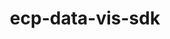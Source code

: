 ---
title: "ecp-data-vis-sdk"
layout: cache
categories: [package, develop-2023-09-10]
meta: {"versions": ["1.0"], "compilers": ["gcc@=11.1.0"], "oss": ["ubuntu20.04"], "platforms": ["linux"], "targets": ["ppc64le", "x86_64_v3"], "stacks": ["data-vis-sdk", "e4s", "e4s-power", "root"], "num_specs": 9, "num_specs_by_stack": {"root": 9, "e4s-power": 2, "data-vis-sdk": 4, "e4s": 3}}
spec_details: [{"hash": "qqs56mj6n5z754iwbimt4v4l6bt6fbu7", "compiler": "gcc@=11.1.0", "versions": ["1.0"], "os": "ubuntu20.04", "platform": "linux", "target": "ppc64le", "variants": ["+adios2", "~ascent", "build_system=bundle", "~cinema", "+cuda", "cuda_arch=70", "~darshan", "~faodel", "+fortran", "+hdf5", "~paraview", "~pnetcdf", "~rocm", "~sensei", "~sz", "~unifyfs", "~veloc", "~visit", "+vtkm", "+zfp"], "stacks": ["root", "e4s-power"], "size": "-", "tarball": "https://binaries.spack.io/releases/develop-2023-09-10/build_cache/linux-ubuntu20.04-ppc64le/gcc-11.1.0/ecp-data-vis-sdk-1.0/linux-ubuntu20.04-ppc64le-gcc-11.1.0-ecp-data-vis-sdk-1.0-qqs56mj6n5z754iwbimt4v4l6bt6fbu7.spack"}, {"hash": "fkpepg5rmqr2v4smw2ob6gu3vpz7iqw2", "compiler": "gcc@=11.1.0", "versions": ["1.0"], "os": "ubuntu20.04", "platform": "linux", "target": "ppc64le", "variants": ["+adios2", "+ascent", "build_system=bundle", "+cinema", "~cuda", "+darshan", "+faodel", "+fortran", "+hdf5", "~paraview", "+pnetcdf", "~rocm", "~sensei", "+sz", "+unifyfs", "+veloc", "~visit", "+vtkm", "+zfp"], "stacks": ["root", "e4s-power"], "size": "-", "tarball": "https://binaries.spack.io/releases/develop-2023-09-10/build_cache/linux-ubuntu20.04-ppc64le/gcc-11.1.0/ecp-data-vis-sdk-1.0/linux-ubuntu20.04-ppc64le-gcc-11.1.0-ecp-data-vis-sdk-1.0-fkpepg5rmqr2v4smw2ob6gu3vpz7iqw2.spack"}, {"hash": "yiev346uud7kjfk3lzsnywiugi5yeycn", "compiler": "gcc@=11.1.0", "versions": ["1.0"], "os": "ubuntu20.04", "platform": "linux", "target": "x86_64_v3", "variants": ["+adios2", "+ascent", "build_system=bundle", "+cinema", "~cuda", "+darshan", "+faodel", "+fortran", "+hdf5", "+paraview", "+pnetcdf", "~rocm", "+sensei", "+sz", "+unifyfs", "+veloc", "~visit", "+vtkm", "+zfp"], "stacks": ["data-vis-sdk", "root"], "size": "-", "tarball": "https://binaries.spack.io/releases/develop-2023-09-10/build_cache/linux-ubuntu20.04-x86_64_v3/gcc-11.1.0/ecp-data-vis-sdk-1.0/linux-ubuntu20.04-x86_64_v3-gcc-11.1.0-ecp-data-vis-sdk-1.0-yiev346uud7kjfk3lzsnywiugi5yeycn.spack"}, {"hash": "fkyd2tzlreh7g7s4pwrx72qn6vggcwgj", "compiler": "gcc@=11.1.0", "versions": ["1.0"], "os": "ubuntu20.04", "platform": "linux", "target": "x86_64_v3", "variants": ["+adios2", "+ascent", "build_system=bundle", "+cinema", "~cuda", "+darshan", "+faodel", "+fortran", "+hdf5", "+paraview", "+pnetcdf", "~rocm", "+sensei", "+sz", "+unifyfs", "+veloc", "~visit", "+vtkm", "+zfp"], "stacks": ["data-vis-sdk", "root"], "size": "-", "tarball": "https://binaries.spack.io/releases/develop-2023-09-10/build_cache/linux-ubuntu20.04-x86_64_v3/gcc-11.1.0/ecp-data-vis-sdk-1.0/linux-ubuntu20.04-x86_64_v3-gcc-11.1.0-ecp-data-vis-sdk-1.0-fkyd2tzlreh7g7s4pwrx72qn6vggcwgj.spack"}, {"hash": "xuc6mj4zvi6ifwioewjtfcr6h5cmsucp", "compiler": "gcc@=11.1.0", "versions": ["1.0"], "os": "ubuntu20.04", "platform": "linux", "target": "x86_64_v3", "variants": ["+adios2", "+ascent", "build_system=bundle", "+cinema", "~cuda", "+darshan", "+faodel", "+fortran", "+hdf5", "+paraview", "+pnetcdf", "~rocm", "~sensei", "+sz", "+unifyfs", "+veloc", "~visit", "+vtkm", "+zfp"], "stacks": ["root", "e4s"], "size": "-", "tarball": "https://binaries.spack.io/releases/develop-2023-09-10/build_cache/linux-ubuntu20.04-x86_64_v3/gcc-11.1.0/ecp-data-vis-sdk-1.0/linux-ubuntu20.04-x86_64_v3-gcc-11.1.0-ecp-data-vis-sdk-1.0-xuc6mj4zvi6ifwioewjtfcr6h5cmsucp.spack"}, {"hash": "dsyylmiaqijpsnd6kcd7iosgjs4mk4ea", "compiler": "gcc@=11.1.0", "versions": ["1.0"], "os": "ubuntu20.04", "platform": "linux", "target": "x86_64_v3", "variants": ["+adios2", "+ascent", "build_system=bundle", "+cinema", "~cuda", "+darshan", "+faodel", "+fortran", "+hdf5", "+paraview", "+pnetcdf", "~rocm", "+sensei", "+sz", "+unifyfs", "+veloc", "~visit", "+vtkm", "+zfp"], "stacks": ["data-vis-sdk", "root"], "size": "-", "tarball": "https://binaries.spack.io/releases/develop-2023-09-10/build_cache/linux-ubuntu20.04-x86_64_v3/gcc-11.1.0/ecp-data-vis-sdk-1.0/linux-ubuntu20.04-x86_64_v3-gcc-11.1.0-ecp-data-vis-sdk-1.0-dsyylmiaqijpsnd6kcd7iosgjs4mk4ea.spack"}, {"hash": "2ewbni5tkge3beza6hxnzg22owxm3gk2", "compiler": "gcc@=11.1.0", "versions": ["1.0"], "os": "ubuntu20.04", "platform": "linux", "target": "x86_64_v3", "variants": ["+adios2", "+ascent", "build_system=bundle", "+cinema", "~cuda", "+darshan", "+faodel", "+fortran", "+hdf5", "+paraview", "+pnetcdf", "~rocm", "+sensei", "+sz", "+unifyfs", "+veloc", "~visit", "+vtkm", "+zfp"], "stacks": ["data-vis-sdk", "root"], "size": "-", "tarball": "https://binaries.spack.io/releases/develop-2023-09-10/build_cache/linux-ubuntu20.04-x86_64_v3/gcc-11.1.0/ecp-data-vis-sdk-1.0/linux-ubuntu20.04-x86_64_v3-gcc-11.1.0-ecp-data-vis-sdk-1.0-2ewbni5tkge3beza6hxnzg22owxm3gk2.spack"}, {"hash": "bjtmcwtulgl2pmu5dvkkfcjuwaad3uc7", "compiler": "gcc@=11.1.0", "versions": ["1.0"], "os": "ubuntu20.04", "platform": "linux", "target": "x86_64_v3", "variants": ["+adios2", "~ascent", "build_system=bundle", "~cinema", "+cuda", "cuda_arch=80", "~darshan", "~faodel", "+fortran", "+hdf5", "+paraview", "~pnetcdf", "~rocm", "~sensei", "+sz", "~unifyfs", "~veloc", "~visit", "+vtkm", "+zfp"], "stacks": ["root", "e4s"], "size": "-", "tarball": "https://binaries.spack.io/releases/develop-2023-09-10/build_cache/linux-ubuntu20.04-x86_64_v3/gcc-11.1.0/ecp-data-vis-sdk-1.0/linux-ubuntu20.04-x86_64_v3-gcc-11.1.0-ecp-data-vis-sdk-1.0-bjtmcwtulgl2pmu5dvkkfcjuwaad3uc7.spack"}, {"hash": "q26ogpo7g7xjnrf7ysooqsomju7eqbcs", "compiler": "gcc@=11.1.0", "versions": ["1.0"], "os": "ubuntu20.04", "platform": "linux", "target": "x86_64_v3", "variants": ["+adios2", "amdgpu_target=gfx90a", "~ascent", "build_system=bundle", "~cinema", "~cuda", "~darshan", "~faodel", "+fortran", "+hdf5", "+paraview", "+pnetcdf", "+rocm", "~sensei", "+sz", "~unifyfs", "~veloc", "~visit", "+vtkm", "+zfp"], "stacks": ["root", "e4s"], "size": "-", "tarball": "https://binaries.spack.io/releases/develop-2023-09-10/build_cache/linux-ubuntu20.04-x86_64_v3/gcc-11.1.0/ecp-data-vis-sdk-1.0/linux-ubuntu20.04-x86_64_v3-gcc-11.1.0-ecp-data-vis-sdk-1.0-q26ogpo7g7xjnrf7ysooqsomju7eqbcs.spack"}]
---
